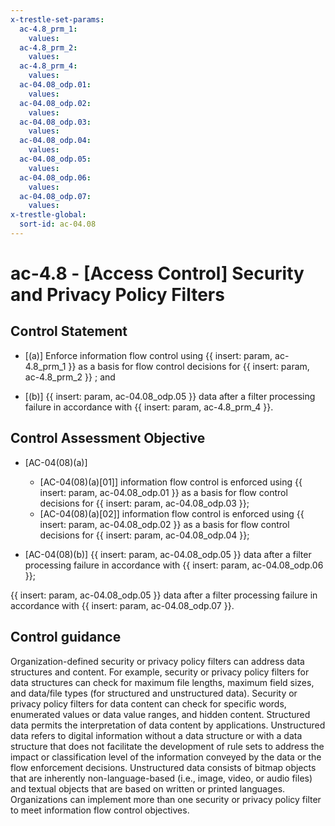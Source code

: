 ```yaml
---
x-trestle-set-params:
  ac-4.8_prm_1:
    values:
  ac-4.8_prm_2:
    values:
  ac-4.8_prm_4:
    values:
  ac-04.08_odp.01:
    values:
  ac-04.08_odp.02:
    values:
  ac-04.08_odp.03:
    values:
  ac-04.08_odp.04:
    values:
  ac-04.08_odp.05:
    values:
  ac-04.08_odp.06:
    values:
  ac-04.08_odp.07:
    values:
x-trestle-global:
  sort-id: ac-04.08
---
```


# ac-4.8 - \[Access Control\] Security and Privacy Policy Filters

## Control Statement

- \[(a)\] Enforce information flow control using {{ insert: param, ac-4.8_prm_1 }} as a basis for flow control decisions for {{ insert: param, ac-4.8_prm_2 }} ; and

- \[(b)\] {{ insert: param, ac-04.08_odp.05 }} data after a filter processing failure in accordance with {{ insert: param, ac-4.8_prm_4 }}.

## Control Assessment Objective

- \[AC-04(08)(a)\]

  - \[AC-04(08)(a)[01]\] information flow control is enforced using {{ insert: param, ac-04.08_odp.01 }} as a basis for flow control decisions for {{ insert: param, ac-04.08_odp.03 }};
  - \[AC-04(08)(a)[02]\] information flow control is enforced using {{ insert: param, ac-04.08_odp.02 }} as a basis for flow control decisions for {{ insert: param, ac-04.08_odp.04 }};

- \[AC-04(08)(b)\] {{ insert: param, ac-04.08_odp.05 }} data after a filter processing failure in accordance with {{ insert: param, ac-04.08_odp.06 }};

{{ insert: param, ac-04.08_odp.05 }} data after a filter processing failure in accordance with {{ insert: param, ac-04.08_odp.07 }}.

## Control guidance

Organization-defined security or privacy policy filters can address data structures and content. For example, security or privacy policy filters for data structures can check for maximum file lengths, maximum field sizes, and data/file types (for structured and unstructured data). Security or privacy policy filters for data content can check for specific words, enumerated values or data value ranges, and hidden content. Structured data permits the interpretation of data content by applications. Unstructured data refers to digital information without a data structure or with a data structure that does not facilitate the development of rule sets to address the impact or classification level of the information conveyed by the data or the flow enforcement decisions. Unstructured data consists of bitmap objects that are inherently non-language-based (i.e., image, video, or audio files) and textual objects that are based on written or printed languages. Organizations can implement more than one security or privacy policy filter to meet information flow control objectives.
